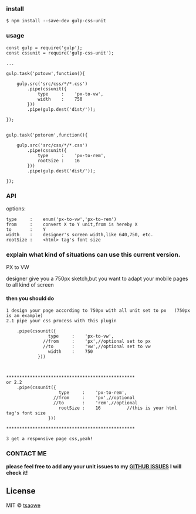 ### install
```
$ npm install --save-dev gulp-css-unit
```


### usage
```
const gulp = require('gulp');
const cssunit = require('gulp-css-unit');

...

gulp.task('pxtovw',function(){
   
    gulp.src('src/css/*/*.css')
        .pipe(cssunit({
            type     :    'px-to-vw',
            width    :    750
        }))
        .pipe(gulp.dest('dist/'));
    
});


gulp.task('pxtorem',function(){
   
    gulp.src('src/css/*/*.css')
        .pipe(cssunit({
            type     :    'px-to-rem',
            rootSize :    16
        }))
        .pipe(gulp.dest('dist/'));
    
});

```


### API

options:
```
type     :    enum('px-to-vw','px-to-rem')
from     :    convert X to Y unit,from is hereby X
to       :    Y
width    :    designer's screen width,like 640,750, etc.
rootSize :    <html> tag's font size

```


### explain what kind of situations can use this current version.

PX to VW

designer give you a 750px sketch,but you want to adapt your mobile pages to all kind of screen

#### then you should do 
```
1 design your page according to 750px with all unit set to px   (750px is an example)
2.1 pipe your css process with this plugin

    .pipe(cssunit({
                type     :    'px-to-vw',
              //from     :    'px',//optional set to px
              //to       :    'vw',//optional set to vw
                width    :    750
            }))
            
            

*************************************************
or 2.2 
    .pipe(cssunit({
                    type     :    'px-to-rem',
                  //from     :    'px',//optional
                  //to       :    'rem',//optional
                    rootSize :    16          //this is your html tag's font size
                }))
                
*************************************************
            
3 get a responsive page css,yeah!

```


### CONTACT ME

**please feel free to add any your unit issues to my [GITHUB ISSUES](https://github.com/tsaowe/gulp-css-unit/issues)**
**I will check it!**

## License

MIT © [tsaowe](https://github.com/tsaowe)
